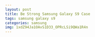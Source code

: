 ```yaml
---
layout: post
title: Be Strong Samsung Galaxy S9 Case
tags: samsung galaxy s9
categories: samsung
img: 1xdZ94Ja1OAvS1D33_OPRcLSi9QWa1R4n
---
```

